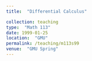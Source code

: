 ```yaml
---
title:  "Differential Calculus"

collection: teaching
type:  "Math 113"
date: 1999-01-25
location:  "GMU"
permalink: /teaching/m113s99
venue:  "GMU Spring"
---
```

